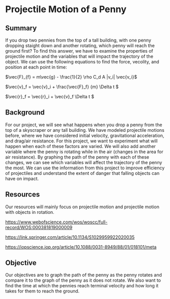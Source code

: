# Projectile Motion of a Penny

## Summary

If you drop two pennies from the top of a tall building, with one penny dropping staight down and another rotating, which penny will reach the ground first? To find this answer, we have to examine the properties of projectile motion and the variables that will impact the trajectory of the object. We can use the following equations to find the force, vecolity, and position at each point in time:

$\vec{F}_{f} = m\vec{g} - \frac{1}{2} \rho C_d A |v_i| \vec{v_i}$

$\vec{v}_f = \vec{v}_i + \frac{\vec{F}_f} {m} \Delta t $

$\vec{r}_f = \vec{r}_i + \vec{v}_f \Delta t $


## Background

For our project, we will see what happens when you drop a penny from the top of a skyscraper or any tall building. We have modeled projectile motions before, where we have considered initial velocity, gravitational acceleration, and drag/air resistance. For this project, we want to experiment what will happen when each of these factors are varied. We will also add another variable where the penny is rotating while in the air (changes in the area for air resistance). By graphing the path of the penny with each of these changes, we can see which variables will affect the trajectory of the penny the most. We can use the information from this project to improve efficiency of projectiles and understand the extent of danger that falling objects can have on impact.



## Resources

Our resources will mainly focus on projectile motion and projectile motion with objects in rotation.

https://www.webofscience.com/wos/woscc/full-record/WOS:000381819000009 

https://link.springer.com/article/10.1134/S1029959922020035

https://iopscience.iop.org/article/10.1088/0031-8949/88/01/018101/meta


## Objective

Our objectives are to graph the path of the penny as the penny rotates and compare it to the graph of the penny as it does not rotate. We also want to find the time at which the pennies reach terminal velocity and how long it takes for them to reach the ground. 


